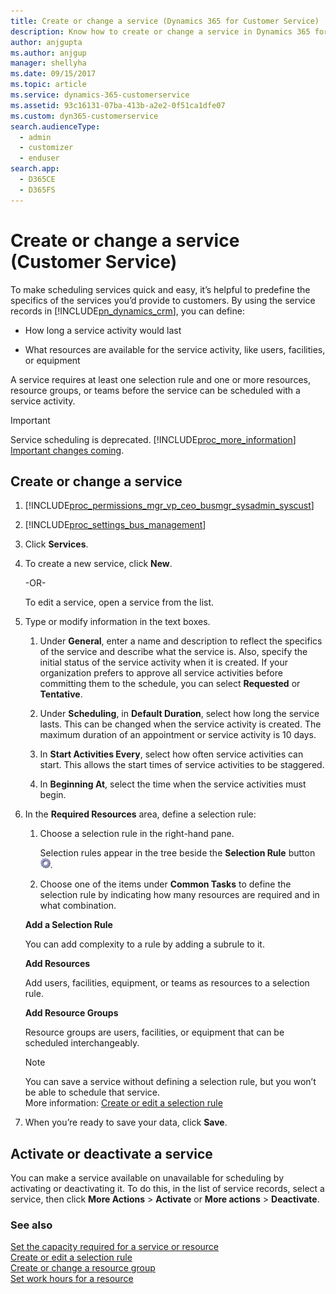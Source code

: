 ```yaml
---
title: Create or change a service (Dynamics 365 for Customer Service) | MicrosoftDocs
description: Know how to create or change a service in Dynamics 365 for Customer Service
author: anjgupta
ms.author: anjgup
manager: shellyha
ms.date: 09/15/2017
ms.topic: article
ms.service: dynamics-365-customerservice
ms.assetid: 93c16131-07ba-413b-a2e2-0f51ca1dfe07
ms.custom: dyn365-customerservice
search.audienceType: 
  - admin
  - customizer
  - enduser
search.app: 
  - D365CE
  - D365FS
---
```


# Create or change a service (Customer Service)

To make scheduling services quick and easy, it’s helpful to predefine the specifics of the services you’d provide to customers. By using the service records in [!INCLUDE[pn_dynamics_crm](../includes/pn-dynamics-crm.md)], you can define:  
  
-   How long a service activity would last  
  
-   What resources are available for the service activity, like users, facilities, or equipment  
  
A service requires at least one selection rule and one or more resources, resource groups, or teams before the service can be scheduled with a service activity.

> [!IMPORTANT]
> Service scheduling is deprecated. [!INCLUDE[proc_more_information](../includes/proc-more-information.md)] [Important changes coming](https://docs.microsoft.com/dynamics365/get-started/whats-new/customer-engagement/important-changes-coming).

## Create or change a service
  
1. [!INCLUDE[proc_permissions_mgr_vp_ceo_busmgr_sysadmin_syscust](../includes/proc-permissions-mgr-vp-ceo-busmgr-sysadmin-syscust.md)]   
   
2. [!INCLUDE[proc_settings_bus_management](../includes/proc-settings-bus-management.md)]  
  
3. Click **Services**.  
  
4. To create a new service, click **New**.  
  
    -OR-  
  
    To edit a service, open a service from the list.  
  
5. Type or modify information in the text boxes.  
  
   1.  Under **General**, enter a name and description to reflect the specifics of the service and describe what the service is. Also, specify the initial status of the service activity when it is created. If your organization prefers to approve all service activities before committing them to the schedule, you can select **Requested** or **Tentative**.  
  
   2.  Under **Scheduling**, in **Default Duration**, select how long the service lasts. This can be changed when the service activity is created. The maximum duration of an appointment or service activity is 10 days.  
  
   3.  In **Start Activities Every**, select how often service activities can start. This allows the start times of service activities to be staggered.  
  
   4.  In **Beginning At**, select the time when the service activities must begin.  
  
6. In the **Required Resources** area, define a selection rule:  
  
   1.  Choose a selection rule in the right-hand pane.  
  
        Selection rules appear in the tree beside the **Selection Rule** button ![Gear button](../customer-service/media/crm-ua-selection-rule-gear.gif "Gear button").  
  
   2.  Choose one of the items under **Common Tasks** to define the selection rule by indicating how many resources are required and in what combination.  
  
   **Add a Selection Rule**  
  
   You can add complexity to a rule by adding a subrule to it.  
  
   **Add Resources**  
  
   Add users, facilities, equipment, or teams as resources to a selection rule.  
  
   **Add Resource Groups**  
  
   Resource groups are users, facilities, or equipment that can be scheduled interchangeably.  
  
   > [!NOTE]
   >  You can save a service without defining a selection rule, but you won’t be able to schedule that service.   
   >  More information: [Create or edit a selection rule](create-simple-selection-rule.md)  
  
7. When you’re ready to save your data, click **Save**.  
  
## Activate or deactivate a service  
 You can make a service available on unavailable for scheduling by activating or deactivating it. To do this, in the list of service records, select a service, then click **More Actions** > **Activate** or **More actions** > **Deactivate**.  
  
### See also  
 [Set the capacity required for a service or resource](set-capacity-required-service-resource.md)   
 [Create or edit a selection rule](create-simple-selection-rule.md)   
 [Create or change a resource group](create-edit-resource-group.md)   
 [Set work hours for a resource](set-work-hours-resource.md)
